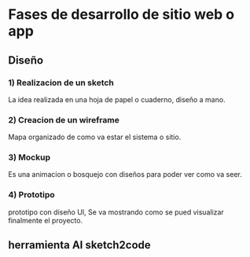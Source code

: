 # Fases de desarrollo de sitio web o app

## Diseño
### 1) Realizacion de un sketch
La idea realizada en una hoja de papel o cuaderno, diseño a mano.
### 2) Creacion de un wireframe
Mapa organizado de como va estar el sistema o sitio.
### 3) Mockup
Es una animacion o bosquejo con diseños para poder ver como va seer.
### 4) Prototipo
prototipo con diseño UI, Se va mostrando como se pued visualizar finalmente el proyecto.

##  herramienta AI sketch2code

